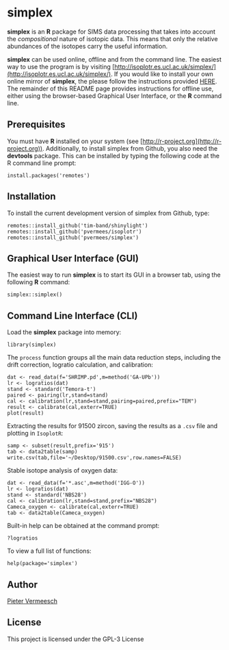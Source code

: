 # simplex

**simplex** is an **R** package for SIMS data processing that takes
  into account the *compositional* nature of isotopic data. This means
  that only the relative abundances of the isotopes carry the useful
  information.

**simplex** can be used online, offline and from the command line. The
easiest way to use the program is by visiting
[http://isoplotr.es.ucl.ac.uk/simplex/](http://isoplotr.es.ucl.ac.uk/simplex/).
If you would like to install your own online mirror of **simplex**,
the please follow the instructions provided [HERE](git.md). The
remainder of this README page provides instructions for offline use,
either using the browser-based Graphical User Interface, or the **R**
command line.

## Prerequisites

You must have **R** installed on your system (see
[http://r-project.org](http://r-project.org)).  Additionally, to
install simplex from Github, you also need the **devtools** package.
This can be installed by typing the following code at the R command
line prompt:

```
install.packages('remotes')
```

## Installation

To install the current development version of simplex from Github, type:

```
remotes::install_github('tim-band/shinylight')
remotes::install_github('pvermees/isoplotr')
remotes::install_github('pvermees/simplex')
```

## Graphical User Interface (GUI)

The easiest way to run **simplex** is to start its GUI in a browser
tab, using the following **R** command:

```
simplex::simplex()
```

## Command Line Interface (CLI)

Load the **simplex** package into memory:

```
library(simplex)
```

The `process` function groups all the main data reduction steps,
including the drift correction, logratio calculation, and calibration:

```
dat <- read_data(f='SHRIMP.pd',m=method('GA-UPb'))
lr <- logratios(dat)
stand <- standard('Temora-t')
paired <- pairing(lr,stand=stand)
cal <- calibration(lr,stand=stand,pairing=paired,prefix="TEM")
result <- calibrate(cal,exterr=TRUE)
plot(result)
```

Extracting the results for 91500 zircon, saving the results as a
`.csv` file and plotting in `IsoplotR`:

```
samp <- subset(result,prefix='915')
tab <- data2table(samp)
write.csv(tab,file='~/Desktop/91500.csv',row.names=FALSE)
```

Stable isotope analysis of oxygen data:

```
dat <- read_data(f='*.asc',m=method('IGG-O'))
lr <- logratios(dat)
stand <- standard('NBS28')
cal <- calibration(lr,stand=stand,prefix="NBS28")
Cameca_oxygen <- calibrate(cal,exterr=TRUE)
tab <- data2table(Cameca_oxygen)
```

Built-in help can be obtained at the command prompt:

```
?logratios
```

To view a full list of functions:

```
help(package='simplex')
```

## Author

[Pieter Vermeesch](http://ucl.ac.uk/~ucfbpve/)

## License

This project is licensed under the GPL-3 License
